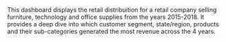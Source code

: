 This dashboard displays the retail distribuition for a retail company selling furniture, technology and office supplies from the years 2015-2018. It provides a deep dive into which customer segment, state/region, products and their sub-categories generated the most revenue across the 4 years. 
